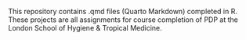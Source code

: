 This repository contains .qmd files (Quarto Markdown) completed in R. These projects are all assignments for course completion of PDP at the London School of Hygiene & Tropical Medicine.
